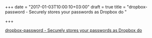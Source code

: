 +++
date = "2017-01-03T10:00:10+03:00"
draft = true
title = "dropbox-password - Securely stores your passwords as Dropbox do "

+++

<p><a href="https://t.co/eGcRnsApJP">dropbox-password - Securely stores your passwords as Dropbox do </a></p>
